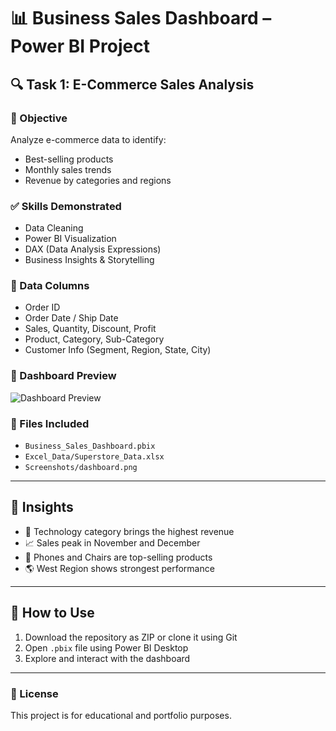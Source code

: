 # 📊 Business Sales Dashboard – Power BI Project

## 🔍 Task 1: E-Commerce Sales Analysis

### 🎯 Objective
Analyze e-commerce data to identify:
- Best-selling products
- Monthly sales trends
- Revenue by categories and regions

### ✅ Skills Demonstrated
- Data Cleaning
- Power BI Visualization
- DAX (Data Analysis Expressions)
- Business Insights & Storytelling

### 📂 Data Columns
- Order ID
- Order Date / Ship Date
- Sales, Quantity, Discount, Profit
- Product, Category, Sub-Category
- Customer Info (Segment, Region, State, City)

### 📸 Dashboard Preview
![Dashboard Preview](Screenshots/dashboard.png)

### 📁 Files Included
- `Business_Sales_Dashboard.pbix`
- `Excel_Data/Superstore_Data.xlsx`
- `Screenshots/dashboard.png`

---

## 🧠 Insights
- 📌 Technology category brings the highest revenue
- 📈 Sales peak in November and December
- 🛒 Phones and Chairs are top-selling products
- 🌎 West Region shows strongest performance

---

## 🚀 How to Use
1. Download the repository as ZIP or clone it using Git
2. Open `.pbix` file using Power BI Desktop
3. Explore and interact with the dashboard

---

### 🧾 License
This project is for educational and portfolio purposes.
